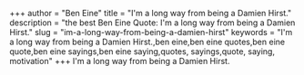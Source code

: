 +++
author = "Ben Eine"
title = "I'm a long way from being a Damien Hirst."
description = "the best Ben Eine Quote: I'm a long way from being a Damien Hirst."
slug = "im-a-long-way-from-being-a-damien-hirst"
keywords = "I'm a long way from being a Damien Hirst.,ben eine,ben eine quotes,ben eine quote,ben eine sayings,ben eine saying,quotes, sayings,quote, saying, motivation"
+++
I'm a long way from being a Damien Hirst.
